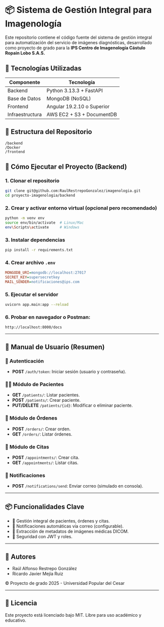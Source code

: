 # 📦 Sistema de Gestión Integral para Imagenología

Este repositorio contiene el código fuente del sistema de gestión integral para automatización del servicio de imágenes diagnósticas, desarrollado como proyecto de grado para la **IPS Centro de Imagenología Cástulo Ropain Lobo S.A.S.**

## 🧩 Tecnologías Utilizadas

| Componente   | Tecnología            |
|--------------|------------------------|
| Backend      | Python 3.13.3 + FastAPI |
| Base de Datos| MongoDB (NoSQL)        |
| Frontend     | Angular 19.2.10 o Superior       |
| Infraestructura | AWS EC2 + S3 + DocumentDB |

## 📁 Estructura del Repositorio

```
/backend
/Docker
/frontend
```

## 🚀 Cómo Ejecutar el Proyecto (Backend)

### 1. Clonar el repositorio
```bash
git clone git@github.com:RaulRestrepoGonzalez/imagenologia.git
cd proyecto-imagenologia/backend
```

### 2. Crear y activar entorno virtual (opcional pero recomendado)
```bash
python -m venv env
source env/bin/activate  # Linux/Mac
env\Scripts\activate     # Windows
```

### 3. Instalar dependencias
```bash
pip install -r requirements.txt
```

### 4. Crear archivo `.env`
```ini
MONGODB_URI=mongodb://localhost:27017
SECRET_KEY=supersecretkey
MAIL_SENDER=notificaciones@ips.com
```

### 5. Ejecutar el servidor
```bash
uvicorn app.main:app --reload
```

### 6. Probar en navegador o Postman:
```
http://localhost:8000/docs
```

---

## 📘 Manual de Usuario (Resumen)

### 🔐 Autenticación
- **POST** `/auth/token`: Iniciar sesión (usuario y contraseña).

### 👨‍⚕️ Módulo de Pacientes
- **GET** `/patients/`: Listar pacientes.
- **POST** `/patients/`: Crear paciente.
- **PUT/DELETE** `/patients/{id}`: Modificar o eliminar paciente.

### 📄 Módulo de Órdenes
- **POST** `/orders/`: Crear orden.
- **GET** `/orders/`: Listar órdenes.

### 📅 Módulo de Citas
- **POST** `/appointments/`: Crear cita.
- **GET** `/appointments/`: Listar citas.

### 📢 Notificaciones
- **POST** `/notifications/send`: Enviar correo (simulado en consola).

---

## 📦 Funcionalidades Clave

- 📌 Gestión integral de pacientes, órdenes y citas.
- 📧 Notificaciones automáticas vía correo (configurable).
- 🧠 Extracción de metadatos de imágenes médicas DICOM.
- 🔐 Seguridad con JWT y roles.

---

## 👥 Autores
- Raúl Alfonso Restrepo González  
- Ricardo Javier Mejía Ruiz

© Proyecto de grado 2025 - Universidad Popular del Cesar

---

## 📄 Licencia
Este proyecto está licenciado bajo MIT. Libre para uso académico y educativo.

